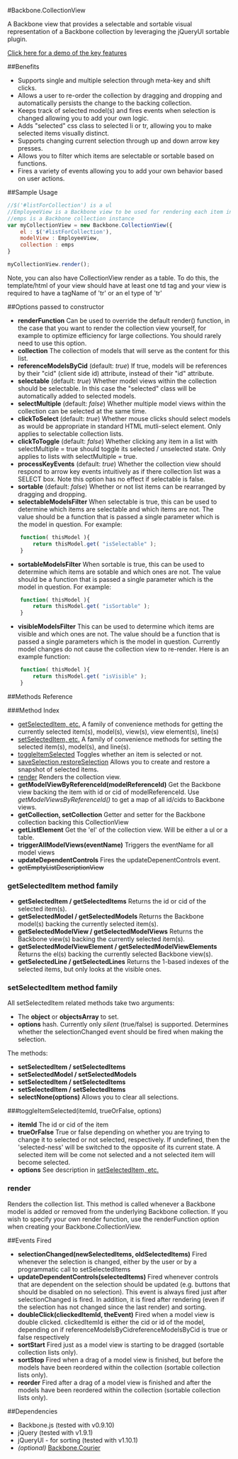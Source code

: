 #Backbone.CollectionView

A Backbone view that provides a selectable and sortable visual representation of a Backbone collection by leveraging the jQueryUI sortable plugin.

[Click here for a demo of the key features](http://rotundasoftware.github.com/backbone-collection-view/)

##Benefits

* Supports single and multiple selection through meta-key and shift clicks.
* Allows a user to re-order the collection by dragging and dropping and automatically persists the change to the backing collection.
* Keeps track of selected model(s) and fires events when selection is changed allowing you to add your own logic.
* Adds "selected" css class to selected li or tr, allowing you to make selected items visually distinct.
* Supports changing current selection through up and down arrow key presses.
* Allows you to filter which items are selectable or sortable based on functions.
* Fires a variety of events allowing you to add your own behavior based on user actions.

##Sample Usage
```javascript
//$('#listForCollection') is a ul
//EmployeeView is a Backbone view to be used for rendering each item in the collection
//emps is a Backbone collection instance
var myCollectionView = new Backbone.CollectionView({
	el : $('#listForCollection'),
	modelView : EmployeeView,
	collection : emps
}

myCollectionView.render();
```

Note, you can also have CollectionView render as a table.  To do this, the template/html of your view should have at least one td tag and your view is required to have a tagName of 'tr' or an el type of 'tr'

##Options passed to constructor
* __renderFunction__ Can be used to override the default render() function, in the case that you want to render the collection view yourself, for example to optimize efficiency for large collections. You should rarely need to use this option.
* __collection__ The collection of models that will serve as the content for this list.
* __referenceModelsByCid__ (default: _true_) If true, models will be references by their "cid" (client side id) attribute, instead of their "id" attribute.
* __selectable__ (default: _true_) Whether model views within the collection should be selectable. In this case the "selected" class will be automatically added to selected models.
* __selectMultiple__ (default: _false_) Whether multiple model views within the collection can be selected at the same time.
* __clickToSelect__ (default: _true_) Whether mouse clicks should select models as would be appropriate in standard HTML mutli-select element. Only applies to selectable collection lists.
* __clickToToggle__ (default: _false_) Whether clicking any item in a list with selectMultiple = true should toggle its selected / unselected state.  Only applies to lists with selectMultiple = true.
* __processKeyEvents__ (default: _true_) Whether the collection view should respond to arrow key events intuitively as if there collection list was a SELECT box.  Note this option has no effect if selectable is false.
* __sortable__ (default: _false_) Whether or not list items can be rearranged by dragging and dropping.
* __selectableModelsFilter__ When selectable is true, this can be used to determine which items are selectable and which items are not. The value should be a function that is passed a single parameter which is the model in question. For example:
```javascript
	function( thisModel ){
		return thisModel.get( "isSelectable" );
	}
```

* __sortableModelsFilter__ When sortable is true, this can be used to determine which items are sotable and which ones are not.  The value should be a function that is passed a single parameter which is the model in question.  For example:
```javascript
	function( thisModel ){
		return thisModel.get( "isSortable" );
	}
```

* __visibleModelsFilter__ This can be used to determine which items are visible and which ones are not.  The value should be a function that is passed a single parameters which is the model in question.  Currently model changes do not cause the collection view to re-render.  Here is an example function:
```javascript
	function( thisModel ){
		return thisModel.get( "isVisible" );
	}
```

##Methods Reference

###Method Index

* [getSelectedItem, etc.](#getSelectedItem) A family of convenience methods for getting the currently selected item(s), model(s), view(s), view element(s), line(s)
* [setSelectedItem, etc.](#setSelectedItem) A family of convenience methods for setting the selected item(s), model(s), and line(s).
* [toggleItemSelected](#toggleItemSelected) Toggles whether an item is selected or not.
* [saveSelection,restoreSelection](#selection) Allows you to create and restore a snapshot of selected items.
* [render](#render) Renders the collection view.
* __getModelViewByReferenceId(modelReferenceId)__ Get the Backbone view backing the item with id or cid of modelReferenceId.  Use _getModelViewsByReferenceId()_ to get a map of all id/cids to Backbone views.
* __getCollection, setCollection__ Getter and setter for the Backbone collection backing this CollectionView
* __getListElement__ Get the 'el' of the collection view.  Will be either a ul or a table.
* __triggerAllModelViews(eventName)__ Triggers the eventName for all model views
* __updateDependentControls__ Fires the updateDepenentControls event.
* ~~getEmptyListDescriptionView~~


### <a name="getSelectedItem"></a>getSelectedItem method family

* __getSelectedItem / getSelectedItems__ Returns the id or cid of the selected item(s).
* __getSelectedModel / getSelectedModels__ Returns the Backbone model(s) backing the currently selected item(s).
* __getSelectedModelView / getSelectedModelViews__ Returns the Backbone view(s) backing the currently selected item(s).
* __getSelectedModelViewElement / getSelectedModelViewElements__ Returns the el(s) backing the currently selected Backbone view(s).
* __getSelectedLine / getSelectedLines__ Returns the 1-based indexes of the selected items, but only looks at the visible ones.

### <a name="setSelectedItem"></a>setSelectedItem method family

All setSelectedItem related methods take two arguments:
* The __object__ or __objectsArray__ to set.
* __options__ hash.  Currently only _silent_ (true/false) is supported.  Determines whether the selectionChanged event should be fired when making the selection.

The methods:

* __setSelectedItem / setSelectedItems__
* __setSelectedModel / setSelectedModels__
* __setSelectedItem / setSelectedItems__
* __setSelectedItem / setSelectedItems__
* __selectNone(options)__ Allows you to clear all selections.

###<a name="toggleItemSelected"></a>toggleItemSelected(itemId, trueOrFalse, options)

* __itemId__ The id or cid of the item
* __trueOrFalse__ True or false depending on whether you are trying to change it to selected or not selected, respectively.  If undefined, then the 'selected-ness' will be switched to the opposite of its current state.  A selected item will be come not selected and a not selected item will become selected.
* __options__ See description in [setSelectedItem, etc.](#setSelectedItem)

### <a name="render"></a>render

Renders the collection list.  This method is called whenever a Backbone model is added or removed from the underlying Backbone collection.  If you wish to specify your own render function, use the renderFunction option when creating your Backbone.CollectionView.

##Events Fired
* __selectionChanged(newSelectedItems, oldSelectedItems)__ Fired whenever the selection is changed, either by the user or by a programmatic call to setSelectedItems
* __updateDependentControls(selectedItems)__ Fired whenever controls that are dependent on the selection should be updated (e.g. buttons that should be disabled on no selection). This event is always fired just after selectionChanged is fired. In addition, it is fired after rendering (even if the selection has not changed since the last render) and sorting.
* __doubleClick(clieckedItemId, theEvent)__ Fired when a model view is double clicked. clickedItemId is either the cid or id of the model, depending on if referenceModelsByCidreferenceModelsByCid is true or false respectively
* __sortStart__ Fired just as a model view is starting to be dragged (sortable collection lists only).
* __sortStop__ Fired when a drag of a model view is finished, but before the models have been reordered within the collection (sortable collection lists only).
* __reorder__ Fired after a drag of a model view is finished and after the models have been reordered within the collection (sortable collection lists only).

##Dependencies
* Backbone.js (tested with v0.9.10)
* jQuery (tested with v1.9.1)
* jQueryUI - for sorting (tested with v1.10.1)
* _(optional)_ [Backbone.Courier](https://github.com/rotundasoftware/backbone.courier)
